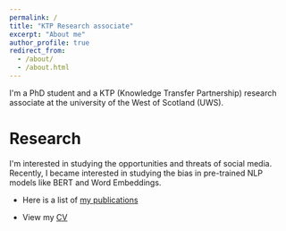 ```yaml
---
permalink: /
title: "KTP Research associate"
excerpt: "About me"
author_profile: true
redirect_from:
  - /about/
  - /about.html
---
```

I'm a PhD student and a KTP (Knowledge Transfer Partnership) research associate at the university of the West of Scotland (UWS).

Research
========
I'm interested in studying the opportunities and threats of social media.
Recently, I became interested in studying the bias in pre-trained NLP models like BERT and Word Embeddings.


* Here is a list of [my publications](publications.md)

* View my [CV](files/CV.pdf)
